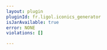 ```yaml
---
layout: plugin
pluginId: fr.ligol.iconics_generator
isJarAvailable: true
error: NONE
violations: []

---
```

